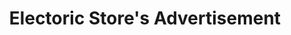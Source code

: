 ---
title: Electoric Store's Advertisement
category: paintings
series: none
year: 2015
image: camera2.JPG
size: 
materials: acrylic on canvas
---
